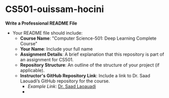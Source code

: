 # CS501-ouissam-hocini
**Write a Professional README File**
   - Your README file should include:
     - **Course Name**: "Computer Science-501: Deep Learning Complete Course"
     - **Your Name**: Include your full name
     - **Assignment Details**: A brief explanation that this repository is part of an assignment for CS501.
     - **Repository Structure**: An outline of the structure of your project (if applicable).
     - **Instructor's GitHub Repository Link**: Include a link to Dr. Saad Laouadi’s GitHub repository for the course.
       - *Example Link*: [Dr. Saad Laoauadi](https://github.com/dr-saad-la/CS501-Deep-Learning-Complete-Course.git)
       - 
